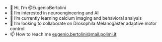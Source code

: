 - 👋 Hi, I’m @EugenioBertolini
- 👀 I’m interested in neuroengineering and AI
- 🌱 I’m currently learning calcium imaging and behavioral analysis
- 💞️ I’m looking to collaborate on Drosophila Melanogaster adaptive motor control
- 📫 How to reach me eugenio.bertolini@mail.polimi.it

<!---
EugenioBertolini/EugenioBertolini is a ✨ special ✨ repository because its `README.md` (this file) appears on your GitHub profile.
You can click the Preview link to take a look at your changes.
--->
